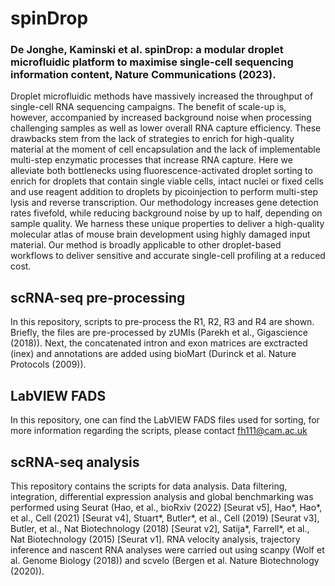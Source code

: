 # spinDrop
### De Jonghe, Kaminski et al. spinDrop: a modular droplet microfluidic platform to maximise single-cell sequencing information content, Nature Communications (2023).

Droplet microfluidic methods have massively increased the throughput of single-cell RNA sequencing campaigns. The benefit of scale-up is, however, accompanied by increased background noise when processing challenging samples as well as lower overall RNA capture efficiency. These drawbacks stem from the lack of strategies to enrich for high-quality material at the moment of cell encapsulation and the lack of implementable multi-step enzymatic processes that increase RNA capture. Here we alleviate both bottlenecks using fluorescence-activated droplet sorting to enrich for droplets that contain single viable cells, intact nuclei or fixed cells and use reagent addition to droplets by picoinjection to perform multi-step lysis and reverse transcription. Our methodology increases gene detection rates fivefold, while reducing background noise by up to half, depending on sample quality. We harness these unique properties to deliver a high-quality molecular atlas of mouse brain development using highly damaged input material. Our method is broadly applicable to other droplet-based workflows to deliver sensitive and accurate single-cell profiling at a reduced cost.

## scRNA-seq pre-processing
In this repository, scripts to pre-process the R1, R2, R3 and R4 are shown. Briefly, the files are pre-processed by zUMIs (Parekh et al., Gigascience (2018)). Next, the concatenated intron and exon matrices are exctracted (inex) and annotations are added using bioMart (Durinck et al. Nature Protocols (2009)).

## LabVIEW FADS
In this repository, one can find the LabVIEW FADS files used for sorting, for more information regarding the scripts, please contact fh111@cam.ac.uk

## scRNA-seq analysis
This repository contains the scripts for data analysis. Data filtering, integration, differential expression analysis and global benchmarking was performed using Seurat (Hao, et al., bioRxiv (2022) [Seurat v5], Hao*, Hao*, et al., Cell (2021) [Seurat v4], Stuart*, Butler*, et al., Cell (2019) [Seurat v3], Butler, et al., Nat Biotechnology (2018) [Seurat v2], Satija*, Farrell*, et al., Nat Biotechnology (2015) [Seurat v1]. RNA velocity analysis, trajectory inference and nascent RNA analyses were carried out using scanpy (Wolf et al. Genome Biology (2018)) and scvelo (Bergen et al. Nature Biotechnology (2020)).
